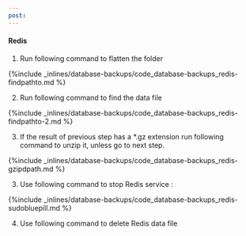 ```yaml
---
post: 
---
```


#### Redis

1. Run following command to flatten the folder 



{%include _inlines/database-backups/code_database-backups_redis-findpathto.md %}



2. Run following command to find the data file



{%include _inlines/database-backups/code_database-backups_redis-findpathto-2.md %}



3. If the result of previous step has a *.gz extension run following command to unzip it, unless go to next step.



{%include _inlines/database-backups/code_database-backups_redis-gzipdpath.md %}



3. Use following command to stop Redis service : 



{%include _inlines/database-backups/code_database-backups_redis-sudobluepill.md %}



4. Use following command to delete Redis data file




